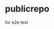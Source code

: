 # publicrepo
for e2e test


















































































































































































































































































































































































































































































































































































































































































































































































































































































































































































































































































































































































































































































































































































































































































































































































































































































































































































































































































































































































































































































































































































































































































































































































































































































































































































































































































































































































































































































































































































































































